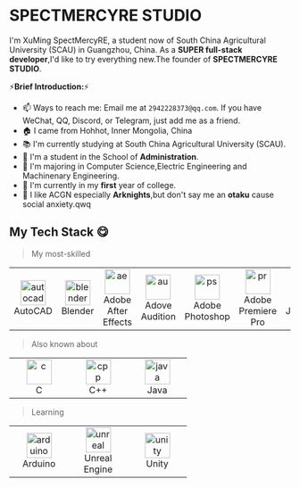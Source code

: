 # SPECTMERCYRE STUDIO

I'm XuMing SpectMercyRE, a student now of South China Agricultural University (SCAU) in Guangzhou, China. As a **SUPER full-stack developer**,I'd like to try everything new.The founder of **SPECTMERCYRE STUDIO**.

 ⚡**Brief Introduction:**⚡

- 📫 Ways to reach me: Email me at `2942228373@qq.com`. If you have WeChat, QQ, Discord, or Telegram, just add me as a friend.
- 🏠 I came from Hohhot, Inner Mongolia, China
- 📚 I'm currently studying at South China Agricultural University (SCAU).
- 🏢 I'm a student in the School of **Administration**.
- 📖 I'm majoring in Computer Science,Electric Engineering and Machinenary Engineering.
- 📅 I'm currently in my **first** year of college.
- 💼 I like ACGN especially **Arknights**,but don't say me an **otaku** cause social anxiety.qwq


## My Tech Stack 😋
> My most-skilled

<table>
  <tr>
    <td align="center" width="90">
      <a href="#my-tech-stack-">
        <img src="https://skillicons.dev/icons?i=autocad" alt="autocad" width="45" height="45" />
      </a>
      <br/> AutoCAD
    </td>
    <td align="center" width="90">
      <a href="#my-tech-stack-">
        <img src="https://skillicons.dev/icons?i=blender" alt="blender" width="45" height="45" />
      </a>
      <br/> Blender
    </td>
    <td align="center" width="90">
      <a href="#my-tech-stack-">
        <img src="https://skillicons.dev/icons?i=ae" alt="ae" width="45" height="45" />
      </a>
      <br/> Adobe After Effects
    </td>
    <td align="center" width="90">
      <a href="#my-tech-stack-">
        <img src="https://skillicons.dev/icons?i=au" alt="au" width="45" height="45" />
      </a>
      <br/> Adove Audition
    </td>
    <td align="center" width="90">
      <a href="#my-tech-stack-">
        <img src="https://skillicons.dev/icons?i=ps" alt="ps" width="45" height="45" />
      </a>
      <br/> Adobe Photoshop
    </td>
    <td align="center" width="90">
      <a href="#my-tech-stack-">
        <img src="https://skillicons.dev/icons?i=pr" alt="pr" width="45" height="45" />
      </a>
      <br/> Adobe Premiere Pro
    </td>
    <td align="center" width="90">
      <a href="#my-tech-stack-">
        <img src="https://skillicons.dev/icons?i=js" alt="js" width="45" height="45" />
      </a>
      <br/> JavaScript
    </td>
    <td align="center" width="90">
      <a href="#my-tech-stack-">
        <img src="https://skillicons.dev/icons?i=py" alt="python" width="45" height="45" />
      </a>
      <br/> Python
    </td>
  </tr>
</table>

> Also known about

<table>
  <tr>
    <td align="center" width="90">
      <a href="#my-tech-stack-">
        <img src="https://skillicons.dev/icons?i=c" alt="c" width="45" height="45" />
      </a>
      <br/> C
    </td>
    <td align="center" width="90">
      <a href="#my-tech-stack-">
        <img src="https://skillicons.dev/icons?i=cpp" alt="cpp" width="45" height="45" />
      </a>
      <br/> C++
    </td>
    <td align="center" width="90">
      <a href="#my-tech-stack-">
        <img src="https://skillicons.dev/icons?i=java" alt="java" width="45" height="45" />
      </a>
      <br/> Java
    </td>
  </tr>
</table>

> Learning

<table>
  <tr>
    <td align="center" width="90">
      <a href="#my-tech-stack-">
        <img src="https://skillicons.dev/icons?i=arduino" alt="arduino" width="45" height="45" />
      </a>
      <br/> Arduino
    </td>
    <td align="center" width="90">
      <a href="#my-tech-stack-">
        <img src="https://skillicons.dev/icons?i=unreal" alt="unreal" width="45" height="45" />
      </a>
      <br/> Unreal Engine
    </td>
    <td align="center" width="90">
      <a href="#my-tech-stack-">
        <img src="https://skillicons.dev/icons?i=unity" alt="unity" width="45" height="45" />
      </a>
      <br/> Unity
    </td>
  </tr>
</table>
